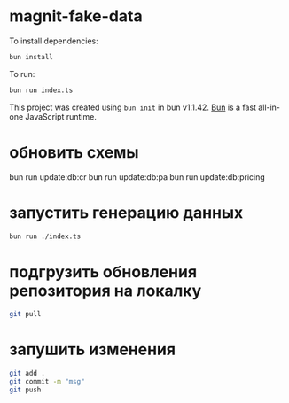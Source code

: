 # magnit-fake-data

To install dependencies:

```bash
bun install
```

To run:

```bash
bun run index.ts
```

This project was created using `bun init` in bun v1.1.42. [Bun](https://bun.sh) is a fast all-in-one JavaScript runtime.

# обновить схемы

bun run update:db:cr
bun run update:db:pa
bun run update:db:pricing

# запустить генерацию данных

```bash
bun run ./index.ts
```

# подгрузить обновления репозитория на локалку

```bash
git pull
```

# запушить изменения

```bash
git add .
git commit -m "msg"
git push
```
